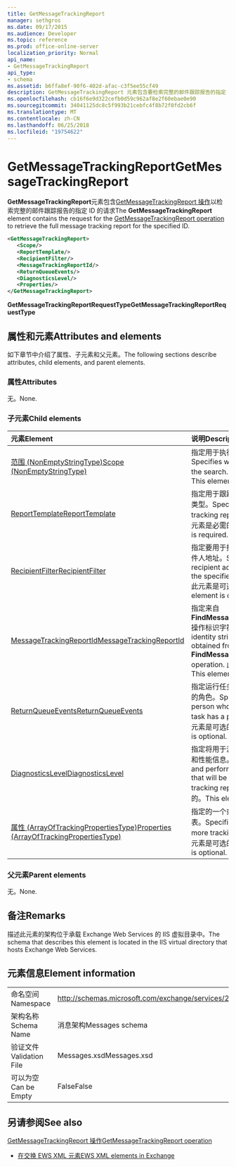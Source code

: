 ```yaml
---
title: GetMessageTrackingReport
manager: sethgros
ms.date: 09/17/2015
ms.audience: Developer
ms.topic: reference
ms.prod: office-online-server
localization_priority: Normal
api_name:
- GetMessageTrackingReport
api_type:
- schema
ms.assetid: b6ffa8ef-90f6-402d-afac-c3f5ee55cf49
description: GetMessageTrackingReport 元素包含要检索完整的邮件跟踪报告的指定 ID 的 GetMessageTrackingReport 操作的请求
ms.openlocfilehash: cb16f6e9d322cefb0d59c962af8e2f60ebae0e90
ms.sourcegitcommit: 34041125dc8c5f993b21cebfc4f8b72f0fd2cb6f
ms.translationtype: MT
ms.contentlocale: zh-CN
ms.lasthandoff: 06/25/2018
ms.locfileid: "19754622"
---
```

# <a name="getmessagetrackingreport"></a><span data-ttu-id="c22a9-103">GetMessageTrackingReport</span><span class="sxs-lookup"><span data-stu-id="c22a9-103">GetMessageTrackingReport</span></span>

<span data-ttu-id="c22a9-104">**GetMessageTrackingReport**元素包含[GetMessageTrackingReport 操作](getmessagetrackingreport-operation.md)以检索完整的邮件跟踪报告的指定 ID 的请求</span><span class="sxs-lookup"><span data-stu-id="c22a9-104">The **GetMessageTrackingReport** element contains the request for the [GetMessageTrackingReport operation](getmessagetrackingreport-operation.md) to retrieve the full message tracking report for the specified ID.</span></span> 
  
```XML
<GetMessageTrackingReport>
   <Scope/>
   <ReportTemplate/>
   <RecipientFilter/>
   <MessageTrackingReportId/>
   <ReturnQueueEvents/>
   <DiagnosticsLevel/>
   <Properties/>
</GetMessageTrackingReport>
```

 <span data-ttu-id="c22a9-105">**GetMessageTrackingReportRequestType**</span><span class="sxs-lookup"><span data-stu-id="c22a9-105">**GetMessageTrackingReportRequestType**</span></span>
## <a name="attributes-and-elements"></a><span data-ttu-id="c22a9-106">属性和元素</span><span class="sxs-lookup"><span data-stu-id="c22a9-106">Attributes and elements</span></span>

<span data-ttu-id="c22a9-107">如下章节中介绍了属性、子元素和父元素。</span><span class="sxs-lookup"><span data-stu-id="c22a9-107">The following sections describe attributes, child elements, and parent elements.</span></span>
  
### <a name="attributes"></a><span data-ttu-id="c22a9-108">属性</span><span class="sxs-lookup"><span data-stu-id="c22a9-108">Attributes</span></span>

<span data-ttu-id="c22a9-109">无。</span><span class="sxs-lookup"><span data-stu-id="c22a9-109">None.</span></span>
  
### <a name="child-elements"></a><span data-ttu-id="c22a9-110">子元素</span><span class="sxs-lookup"><span data-stu-id="c22a9-110">Child elements</span></span>

|<span data-ttu-id="c22a9-111">**元素**</span><span class="sxs-lookup"><span data-stu-id="c22a9-111">**Element**</span></span>|<span data-ttu-id="c22a9-112">**说明**</span><span class="sxs-lookup"><span data-stu-id="c22a9-112">**Description**</span></span>|
|:-----|:-----|
|[<span data-ttu-id="c22a9-113">范围 (NonEmptyStringType)</span><span class="sxs-lookup"><span data-stu-id="c22a9-113">Scope (NonEmptyStringType)</span></span>](scope-nonemptystringtype.md) <br/> |<span data-ttu-id="c22a9-114">指定用于执行搜索的位置。</span><span class="sxs-lookup"><span data-stu-id="c22a9-114">Specifies where to perform the search.</span></span> <span data-ttu-id="c22a9-115">此元素是必需的。</span><span class="sxs-lookup"><span data-stu-id="c22a9-115">This element is required.</span></span>  <br/> |
|[<span data-ttu-id="c22a9-116">ReportTemplate</span><span class="sxs-lookup"><span data-stu-id="c22a9-116">ReportTemplate</span></span>](reporttemplate.md) <br/> |<span data-ttu-id="c22a9-117">指定用于跟踪报告，若要检索的类型。</span><span class="sxs-lookup"><span data-stu-id="c22a9-117">Specifies the type of tracking report to retrieve.</span></span> <span data-ttu-id="c22a9-118">此元素是必需的。</span><span class="sxs-lookup"><span data-stu-id="c22a9-118">This element is required.</span></span>  <br/> |
|[<span data-ttu-id="c22a9-119">RecipientFilter</span><span class="sxs-lookup"><span data-stu-id="c22a9-119">RecipientFilter</span></span>](recipientfilter.md) <br/> |<span data-ttu-id="c22a9-120">指定要用于指定的跟踪报告的收件人地址。</span><span class="sxs-lookup"><span data-stu-id="c22a9-120">Specifies a recipient address to use with the specified tracking report.</span></span> <span data-ttu-id="c22a9-121">此元素是可选的。</span><span class="sxs-lookup"><span data-stu-id="c22a9-121">This element is optional.</span></span>  <br/> |
|[<span data-ttu-id="c22a9-122">MessageTrackingReportId</span><span class="sxs-lookup"><span data-stu-id="c22a9-122">MessageTrackingReportId</span></span>](messagetrackingreportid.md) <br/> |<span data-ttu-id="c22a9-123">指定来自**FindMessageTrackingReport**操作标识字符串。</span><span class="sxs-lookup"><span data-stu-id="c22a9-123">Specifies an identity string that was obtained from the **FindMessageTrackingReport** operation.</span></span> <span data-ttu-id="c22a9-124">此元素是必需的。</span><span class="sxs-lookup"><span data-stu-id="c22a9-124">This element is required.</span></span>  <br/> |
|[<span data-ttu-id="c22a9-125">ReturnQueueEvents</span><span class="sxs-lookup"><span data-stu-id="c22a9-125">ReturnQueueEvents</span></span>](returnqueueevents.md) <br/> |<span data-ttu-id="c22a9-126">指定运行任务的用户具有的特权的角色。</span><span class="sxs-lookup"><span data-stu-id="c22a9-126">Specifies that the person who is running the task has a privileged role.</span></span> <span data-ttu-id="c22a9-127">此元素是可选的。</span><span class="sxs-lookup"><span data-stu-id="c22a9-127">This element is optional.</span></span>  <br/> |
|[<span data-ttu-id="c22a9-128">DiagnosticsLevel</span><span class="sxs-lookup"><span data-stu-id="c22a9-128">DiagnosticsLevel</span></span>](diagnosticslevel.md) <br/> |<span data-ttu-id="c22a9-129">指定将用于派生跟踪报告的计时和性能信息。</span><span class="sxs-lookup"><span data-stu-id="c22a9-129">Specifies timing and performance information that will be used to derive the tracking report.</span></span> <span data-ttu-id="c22a9-130">此元素是可选的。</span><span class="sxs-lookup"><span data-stu-id="c22a9-130">This element is optional.</span></span>  <br/> |
|[<span data-ttu-id="c22a9-131">属性 (ArrayOfTrackingPropertiesType)</span><span class="sxs-lookup"><span data-stu-id="c22a9-131">Properties (ArrayOfTrackingPropertiesType)</span></span>](properties-arrayoftrackingpropertiestype.md) <br/> |<span data-ttu-id="c22a9-132">指定的一个或多个跟踪属性的列表。</span><span class="sxs-lookup"><span data-stu-id="c22a9-132">Specifies a list of one or more tracking properties.</span></span> <span data-ttu-id="c22a9-133">此元素是可选的。</span><span class="sxs-lookup"><span data-stu-id="c22a9-133">This element is optional.</span></span>  <br/> |
   
### <a name="parent-elements"></a><span data-ttu-id="c22a9-134">父元素</span><span class="sxs-lookup"><span data-stu-id="c22a9-134">Parent elements</span></span>

<span data-ttu-id="c22a9-135">无。</span><span class="sxs-lookup"><span data-stu-id="c22a9-135">None.</span></span>
  
## <a name="remarks"></a><span data-ttu-id="c22a9-136">备注</span><span class="sxs-lookup"><span data-stu-id="c22a9-136">Remarks</span></span>

<span data-ttu-id="c22a9-137">描述此元素的架构位于承载 Exchange Web Services 的 IIS 虚拟目录中。</span><span class="sxs-lookup"><span data-stu-id="c22a9-137">The schema that describes this element is located in the IIS virtual directory that hosts Exchange Web Services.</span></span>
  
## <a name="element-information"></a><span data-ttu-id="c22a9-138">元素信息</span><span class="sxs-lookup"><span data-stu-id="c22a9-138">Element information</span></span>

|||
|:-----|:-----|
|<span data-ttu-id="c22a9-139">命名空间</span><span class="sxs-lookup"><span data-stu-id="c22a9-139">Namespace</span></span>  <br/> |http://schemas.microsoft.com/exchange/services/2006/messages  <br/> |
|<span data-ttu-id="c22a9-140">架构名称</span><span class="sxs-lookup"><span data-stu-id="c22a9-140">Schema Name</span></span>  <br/> |<span data-ttu-id="c22a9-141">消息架构</span><span class="sxs-lookup"><span data-stu-id="c22a9-141">Messages schema</span></span>  <br/> |
|<span data-ttu-id="c22a9-142">验证文件</span><span class="sxs-lookup"><span data-stu-id="c22a9-142">Validation File</span></span>  <br/> |<span data-ttu-id="c22a9-143">Messages.xsd</span><span class="sxs-lookup"><span data-stu-id="c22a9-143">Messages.xsd</span></span>  <br/> |
|<span data-ttu-id="c22a9-144">可以为空</span><span class="sxs-lookup"><span data-stu-id="c22a9-144">Can be Empty</span></span>  <br/> |<span data-ttu-id="c22a9-145">False</span><span class="sxs-lookup"><span data-stu-id="c22a9-145">False</span></span>  <br/> |
   
## <a name="see-also"></a><span data-ttu-id="c22a9-146">另请参阅</span><span class="sxs-lookup"><span data-stu-id="c22a9-146">See also</span></span>



[<span data-ttu-id="c22a9-147">GetMessageTrackingReport 操作</span><span class="sxs-lookup"><span data-stu-id="c22a9-147">GetMessageTrackingReport operation</span></span>](getmessagetrackingreport-operation.md)


- [<span data-ttu-id="c22a9-148">在交换 EWS XML 元素</span><span class="sxs-lookup"><span data-stu-id="c22a9-148">EWS XML elements in Exchange</span></span>](ews-xml-elements-in-exchange.md)

